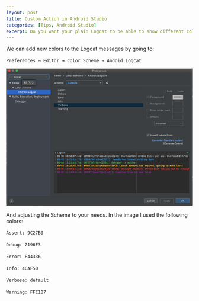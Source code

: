 ```yaml
---
layout: post
title: Custom Action in Android Studio
categories: [Tips, Android Studio]
excerpt: Do you want your plain Logcat to be able to show different colors for each message type? I will show you how easy it is!
---
```


We can add new colors to the Logcat messages by going to:

`Preferences → Editor → Color Scheme → Andoid Logcat`

![Locat Colors](/images/Android_Studio_Logcat_01.png)

And adjusting the Scheme to your needs. In the image I used the following colors:

```
Assert: 9C27B0

Debug: 2196F3

Error: F44336

Info: 4CAF50

Verbose: default

Warning: FFC107
